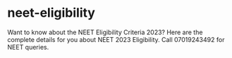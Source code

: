 # neet-eligibility
Want to know about the <a ahref=https://www.pw.live/neet/eligibility>NEET Eligibility</a> Criteria 2023? Here are the complete details for you about NEET 2023 Eligibility. Call 07019243492 for NEET queries.
